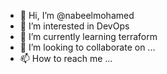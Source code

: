 - 👋 Hi, I’m @nabeelmohamed
- 👀 I’m interested in DevOps
- 🌱 I’m currently learning terraform
- 💞️ I’m looking to collaborate on ...
- 📫 How to reach me ...

<!---
nabeelmohamed/nabeelmohamed is a ✨ special ✨ repository because its `README.md` (this file) appears on your GitHub profile.
You can click the Preview link to take a look at your changes.
--->
